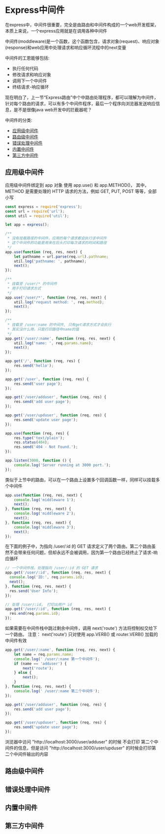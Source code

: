 # Express中间件
在express中，中间件很重要，完全是由路由和中间件构成的一个web开发框架，本质上来说，一个express应用就是在调用各种中间件

中间件(moddleware)是一个函数，这个函数包含，请求对象(request)、响应对象(response)和web应用中处理请求和响应循环流程中的next变量

中间件的工恩能够包括:

* 执行任何代码
* 修改请求和响应对象
* 调用下一个中间件
* 终结请求-响应循环

现在明白了，上一节“Express路由”中个中路由处理程序，都可以理解为中间件，针对每个路由的请求，可以有多个中间件程序，最后一个程序向浏览器发送响应信息，是不是很像java web开发中的拦截器呢？

中间件的分类:

* [应用级中间件](#应用级中间件)
* [路由级中间件](#路由级中间件)
* [错误处理中间件](#错误处理中间件)
* [内置中间件](#内置中间件)
* [第三方中间件](#第三方中间件)

## 应用级中间件
应用级中间件绑定到 app 对象 使用 app.use() 和 app.METHOD()， 其中， METHOD 是需要处理的 HTTP 请求的方法，例如 GET, PUT, POST 等等，全部小写

```javascript
const express = require('express');
const url = require('url');
const util = require('util');

let app = express();

/**
 * 没有挂载路径的中间件，应用的每个请求都会执行该中间件
 * 这个中间件的功能是用来在后头打印每次请求的时间和路径
 */
app.use(function (req, res, next) {
	let pathname = url.parse(req.url).pathname;
	util.log('pathname: ', pathname);
	next();
});

/**
 * 挂载至 /user/* 的中间件
 * 用于打印请求方式
 */
app.use('/user/*', function (req, res, next) {
	util.log('request method: ', req.method);
	next();
});

/**
 * 挂载至 /user:name 的中间件, 只有get请求方式才会执行
 * 其实没什么用，只是打印路径中name的值
 */
app.get('/user/:name', function (req, res, next) {
	util.log('name: ', req.params.name);
	next();
});

app.get('/', function (req, res) {
	res.send('hello');
});

app.get('/user', function (req, res) {
	res.send('user page');
});

app.get('/user/adduser', function (req, res) {
	res.send('add user page');
});

app.get('/user/upduser', function (req, res) {
	res.send('update user page');
});

app.use(function (req, res) {
	res.type('text/plain');
	res.status(404);
	res.send('404 - Not Found.');
});

app.listen(3000, function () {
	console.log('Server running at 3000 port.');
});
```

类似于上节中的路由，可以在一个路由上设置多个回调函数一样，同样可以挂载多个中间件
```javascript
app.use(function (req, res, next) {
	console.log('middleware 1');
	next();
}, function (req, res, next) {
	console.log('middleware 2');
	next();
}, function (req, res, next) {
	console.log('middleware 3');
	next();
});
```

在下面的例子中，为指向 /user/:id 的 GET 请求定义了两个路由。第二个路由虽然不会带来任何问题，但却永远不会被调用，因为第一个路由已经终止了请求-响应循环
```javascript
// 一个中间件栈，处理指向 /user/:id 的 GET 请求
app.get('/user/:id', function (req, res, next) {
  console.log('ID:', req.params.id);
  next();
}, function (req, res, next) {
  res.send('User Info');
});

// 处理 /user/:id， 打印出用户 id
app.get('/user/:id', function (req, res, next) {
  res.end(req.params.id);
});
```

如果需要在中间件栈中跳过剩余中间件，调用 next('route') 方法将控制权交给下一个路由。 注意： next('route') 只对使用 app.VERB() 或 router.VERB() 加载的中间件有效
```javascript
app.get('/user/:name', function (req, res, next) {
	let name = req.params.name;
	console.log(' /user/:name 第一个中间件');
	if (name == 'adduser') {
		next('route');
	} else {
		next();
	}
}, function (req, res, next) {
	console.log(' /user/:name 第二个中间件');
});

app.get('/user/adduser', function (req, res) {
	res.send('add user page');
});

app.get('/user/upduser', function (req, res) {
	res.send('update user page');
});
```
浏览器中访问 "http://localhost:3000/user/adduser" 的时候 不会打印 第二个中间件的信息，但是访问 "http://localhost:3000/user/upduser" 的时候会打印第二个中间件输出的内容

## 路由级中间件

## 错误处理中间件

## 内置中间件

## 第三方中间件
